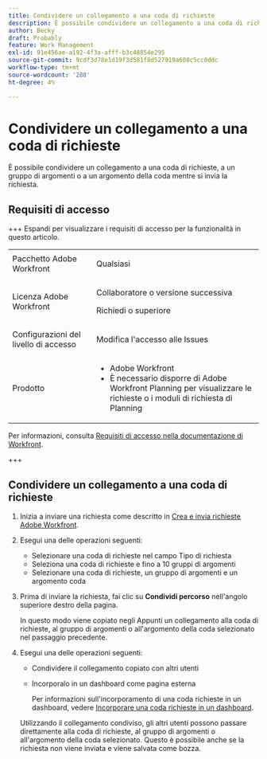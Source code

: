 ```yaml
---
title: Condividere un collegamento a una coda di richieste
description: È possibile condividere un collegamento a una coda di richieste, a un gruppo di argomenti o a un argomento della coda mentre si invia la richiesta.
author: Becky
draft: Probably
feature: Work Management
exl-id: 91e456ae-a192-4f3a-afff-b3c48854e295
source-git-commit: 9cdf3d78e1d19f3d581f8d527919a608c5cc0ddc
workflow-type: tm+mt
source-wordcount: '288'
ht-degree: 4%

---
```


# Condividere un collegamento a una coda di richieste

<!--
<p data-mc-conditions="QuicksilverOrClassic.Draft mode">(NOTE: article conditioned for QS only - hard code when linking it from classic, if needed)</p>
-->

È possibile condividere un collegamento a una coda di richieste, a un gruppo di argomenti o a un argomento della coda mentre si invia la richiesta.

## Requisiti di accesso

+++ Espandi per visualizzare i requisiti di accesso per la funzionalità in questo articolo.

<table style="table-layout:auto"> 
 <col> 
 <col> 
 <tbody> 
  <tr> 
   <td role="rowheader">Pacchetto Adobe Workfront</td> 
   <td> <p>Qualsiasi </p> </td> 
  </tr> 
  <tr> 
   <td role="rowheader">Licenza Adobe Workfront</td> 
   <td> <p>Collaboratore o versione successiva</p>
   <p>Richiedi o superiore</p>
    </td> 
  </tr> 
  <tr> 
   <td role="rowheader">Configurazioni del livello di accesso</td> 
   <td> <p>Modifica l'accesso alle Issues</p>  </td> 
  </tr> 
  <tr> 
   <td role="rowheader"> Prodotto</td> 
   <td> <ul><li>Adobe Workfront</li><li>È necessario disporre di Adobe Workfront Planning per visualizzare le richieste o i moduli di richiesta di Planning</td> 
  </tr> 
 </tbody> 
</table>

Per informazioni, consulta [Requisiti di accesso nella documentazione di Workfront](/help/quicksilver/administration-and-setup/add-users/access-levels-and-object-permissions/access-level-requirements-in-documentation.md).

+++

## Condividere un collegamento a una coda di richieste

1. Inizia a inviare una richiesta come descritto in [Crea e invia richieste Adobe Workfront](../../../manage-work/requests/create-requests/create-submit-requests.md).
1. Esegui una delle operazioni seguenti:

   * Selezionare una coda di richieste nel campo Tipo di richiesta
   * Seleziona una coda di richieste e fino a 10 gruppi di argomenti
   * Selezionare una coda di richieste, un gruppo di argomenti e un argomento coda

1. Prima di inviare la richiesta, fai clic su **Condividi percorso** nell&#39;angolo superiore destro della pagina.

   In questo modo viene copiato negli Appunti un collegamento alla coda di richieste, al gruppo di argomenti o all&#39;argomento della coda selezionato nel passaggio precedente.

   <!--
   <p data-mc-conditions="QuicksilverOrClassic.Draft mode">(NOTE: does this step stay accurate?) </p>
   -->

1. Esegui una delle operazioni seguenti:

   * Condividere il collegamento copiato con altri utenti
   * Incorporalo in un dashboard come pagina esterna

     Per informazioni sull&#39;incorporamento di una coda richieste in un dashboard, vedere [Incorporare una coda richieste in un dashboard](../../../reports-and-dashboards/dashboards/creating-and-managing-dashboards/embed-request-queue-dashboard.md).

   Utilizzando il collegamento condiviso, gli altri utenti possono passare direttamente alla coda di richieste, al gruppo di argomenti o all&#39;argomento della coda selezionato. Questo è possibile anche se la richiesta non viene inviata e viene salvata come bozza.
